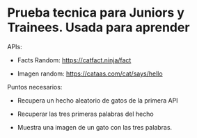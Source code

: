 # Prueba tecnica para Juniors y Trainees. Usada para aprender

APIs:

- Facts Random: https://catfact.ninja/fact

- Imagen random: https://cataas.com/cat/says/hello



Puntos necesarios:

- Recupera un hecho aleatorio de gatos de la primera API

- Recuperar las tres primeras palabras del hecho

- Muestra una imagen de un gato con las tres palabras.